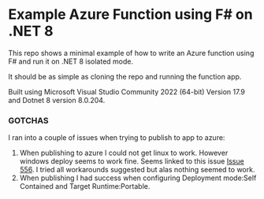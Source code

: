 # Example Azure Function using F# on .NET 8

This repo shows a minimal example of how to write an Azure function using F# and run it on .NET 8 isolated mode.

It should be as simple as cloning the repo and running the function app.

Built using Microsoft Visual Studio Community 2022 (64-bit) Version 17.9 and Dotnet 8 version 8.0.204.

### GOTCHAS

I ran into a couple of issues when trying to publish to app to azure:
1. When publishing to azure I could not get linux to work. However windows deploy seems to work fine. Seems linked to this issue [Issue 556](https://github.com/Azure/azure-functions-dotnet-worker/issues/556). I tried all workarounds suggested but alas nothing seemed to work.
2. When publishing I had success when configuring Deployment mode:Self Contained and Target Runtime:Portable.

